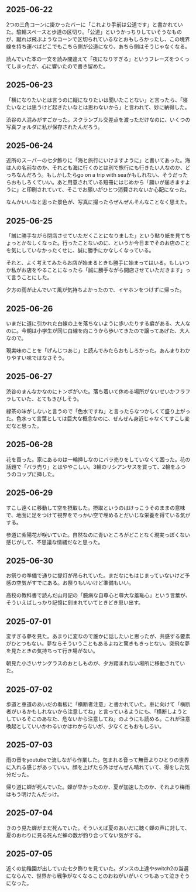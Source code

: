 ## 2025-06-22
2つの三角コーンに掛かったバーに「これより手前は公道です」と書かれていた。駐輪スペースと歩道の区切り。「公道」というかっちりしていそうなものが、蹴れば飛ぶようなコーンで区切られているなとおもしろかったし、この境界線を持ち運べばどこでもこちら側が公道になり、あちら側はそうじゃなくなる。

読んでいた本の一文を読み間違えて「夜になりすぎる」というフレーズをつくってしまったが、心に響いたので書き留めた。

## 2025-06-23
「横になりたいとは言うのに縦になりたいは聞いたことない」と言ったら、「寝たいなとは思うけど起きたいなとは思わないから」と言われて、妙に納得した。

渋谷の人混みがすごかった。スクランブル交差点を渡っただけなのに、いくつの写真フォルダに私が保存されたんだろう。

## 2025-06-24
近所のスーパーの七夕飾りに「海と旅行にいけますように」と書いてあった。海は人の名前なのか、それとも海に行くのとは別で旅行にも行きたい人なのか、どっちなんだろう。もしかしたらgo on a trip with seaかもしれない、そうだったらおもしろくていい。あと用意されている短冊にはじめから「願いが届きますように」と印刷されていて、そこでお願いがひとつ消費されないか心配になった。

なんかいいなと思った景色が、写真に撮ったらぜんぜんそんなことなく思えた。

## 2025-06-25
「誠に勝手ながら閉店させていただくことになりました」という貼り紙を見てちょっとかなしくなった。行ったことないのに、というか今日までそのお店のことを気にしていなかったくせに、誠に勝手にかなしくなっている。

それと、よく考えてみたらお店が始まるときも勝手に始まってはいる。もしいつか私がお店をやることになったら「誠に勝手ながら開店させていただきます」って言うことにした。

夕方の雨が止んでいて風が気持ちよかったので、イヤホンをつけずに帰った。

## 2025-06-26
いまだに道に引かれた白線の上を落ちないように歩いたりする癖がある、大人なのに。今朝は小学生が同じ白線を向こうから歩いてきたので譲ってあげた、大人なので。

現実味のことを「げんじつあじ」と読んでみたらおもしろかった。あんまりわかりやすい味ではなさそう。

## 2025-06-27
渋谷のまんなかなのにトンボがいた。落ち着いて休める場所がないせいかフラフラしていた、とてもきびしそう。

緑茶の味がしないと言うので「色水ですね」と言ったらなつかしくて盛り上がった。色水って言葉としては巨大な概念なのに、ぜんぜん身近じゃなくてすこし変だなと思った。

## 2025-06-28
花を買った。家にあるのは一輪挿しなのにバラ売りをしていなくて困った。花の話題で「バラ売り」とはややこしい。3輪のリシアンサスを買って、2輪をふつうのコップに挿した。

## 2025-06-29
すこし遠くに移動して空を摂取した。摂取というのはけっこうそのままの意味で、地面に足をつけて視界をでっかい空で埋めるとだいじな栄養を得ている気がする。

参道に紫陽花が咲いていた。自然なのに青いところがどことなく現実っぽくない感じがして、不思議な情緒だなと思った。

## 2025-06-30
お祭りの準備で通りに提灯が吊られていた。まだなにもはじまっていないけど予感の空気がすでにある。お祭りもいいけど準備もいい。

高校の教科書で読んだ山月記の「臆病な自尊心と尊大な羞恥心」という言葉が、そういえばしっかり記憶に刻まれていてときどき思い出す。

## 2025-07-01
変すぎる夢を見た。あまりに変なので誰かに話したいと思ったが、共感する要素がひとつもない。夢ならそういうこともあるよねと驚きもきっとない。突飛な夢を見たときの気持ちって行き場がない。

朝見た小さいサングラスのおとしものが、夕方踏まれない場所に移動されていた。

## 2025-07-02
歩道と車道のあいだの看板に「横断者注意」と書かれていた。車に向けて「横断者がいるかもしれないから注意してね」と言っているようにも、「横断しようとしているそこのあなた、危ないから注意してね」のようにも読める。これが注意喚起としていいかわるいかはわからないが、少なくともおもしろい。

## 2025-07-03
雨の音をyoutubeで流しながら作業した。包まれる音って無音よりひとりの世界に入れる感じがあっていい。顔を上げたら外はぜんぜん晴れていて、得をした気分だった。

帰り道に蝉が死んでいた。蝉が早かったのか、夏が加速したのか、それより梅雨はもう明けたんだっけ。

## 2025-07-04
きのう見た蝉がまだ死んでいた。そういえば夏のあいだに聴く蝉の声に対して、夏のおわりに見る死んだ蝉の数が釣り合ってない気がする。

## 2025-07-05
近くの幼稚園が出していた七夕飾りを見ていた。ダンスの上達やswitch2の当選にならんで、世界から戦争がなくなることのおねがいがいくつもあって泣きそうになった。